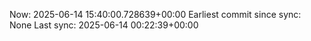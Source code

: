 Now: 2025-06-14 15:40:00.728639+00:00 Earliest commit since sync: None Last sync: 2025-06-14 00:22:39+00:00

